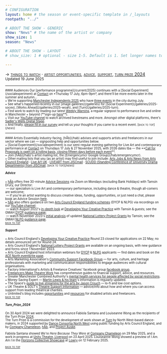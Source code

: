 ```yaml
---
# CONFIGURATION
layout: home # the season or event-specific template in /_layouts
rootpath: "../"

# ABOUT THE SHOW - GENERIC
show: "News" # the name of the artist or company
show_size: 1
season: "News"

# ABOUT THE SHOW - LAYOUT
# show_size: 1 # optional - size 1-5. Default is 1. Set longer names to lower values

---
```

<span style='font-variant: small-caps'>→ [things to watch](/news/#audiences) · [artist opportunities](/news/#artists), [advice](/news/#advice), [support](/news/#support), [turn prize 2024](/news/#turn_prize_2024)</span>&ensp; <small>Updated 19 June 2025<small>        
<hr>          
#### Audiences         
Our [performance programme](/current/2025) continues with a [Social Experiment](/socialexperiment) at <a href="https://contactmcr.com" target="_blank">Contact</a> on *Thursday 17 July, 6pm-9pm*, and there'll be more events later in the summer and autumn…<br>• We're supporting <a href="https://manchesterindependents.org/2025-commissioned-artists" target="_blank">Manchester Independents 2025</a> who have <a href="https://manchesterindependents.org/events" target="_blank">three events</a> in the city during July.<br>• See what's happened recently in our [image galleries](/galleries) for [Social Experiment](/galleries/2025-socex), [Works Ahead](/galleries/2025-woah), and [Turn](/galleries/2025-turn).<br>• Find work to watch by reading our latest <a href="http://wordofwarning.posthaven.com" target="_blank">Weekly Warning</a>, a regular signpost to performance live and online in Manchester + beyond (**sign-up <a href="http://eepurl.com/i_Odb" target="_blank">here</a>**).<br>• Visit our <a href="https://youtube.com/@warnmcr" target="_blank">YouTube channel</a> to watch archived livestreams and more. Amongst other digital platforms, there's <a href="https://sadlerswells.com/digital-stage" target="_blank">Sadler's Wells Digital Stage</a>.<br>• And finally, <a href="https://www.illuminate-data.org.uk/survey/gnwmcx" target="_blank">please fill in our survey</a> and tell us your thoughts if you came to a recent event.        
<span style='font-variant: small-caps'>[back to top](/news)</span>        
<hr>          
#### Artists         
Essentially industry-facing, [hÅb](/hab) advises and supports artists and freelancers in our sector where we can — signposting help and opportunities below.<br>• [Social Experiment](/socialexperiment) is our semi-regular evening gathering for Live Art and contemporary performance at <a href="https://contactmcr.com" target="_blank">Contact</a> on Thursdays 17 July & 27 November 2025, with 2026 dates tba — the **<a href="https://socialexperiment.posthaven.com" target="_blank">Call for Proposals is open on a rolling basis, closing fifteen days before each event</a>**.<br>• Join [hÅb](/hab)'s artist mailing list, the [Emergencymcr Google Group](/hab/emergencymcr).<br>• Other mailing lists that you (as an artist) may find useful to join include: <a href="https://www.artsjobs.org.uk/subscribe" target="_blank">Arts Jobs & Arts News from Arts Council England</a> · <a href="http://liveartuk.org/pages/sign-up" target="_blank">Live Art UK</a> · <a href="http://jiscmail.ac.uk/cgi-bin/webadmin?A0=LIVEART" target="_blank">LIVEART from JISCmail</a> · <a href="http://jiscmail.ac.uk/cgi-bin/webadmin?A0=SCUDD" target="_blank">SCUDD (Standing Conference of University Drama Departments) from JISCmail</a>.        
<span style='font-variant: small-caps'>[back to top](/news)</span>         
         
##### Advice        
• [hÅb](/hab) offers free 30-minute [Advice Sessions](/hab/advice/) via Zoom on Mondays (excluding Bank Holidays) with Tamsin Drury, our Director:<br>&nbsp;— our specialism is Live Art and contemporary performance, including dance & theatre, though all-comers are welcome;<br>&nbsp;— if you're an artist wanting to discuss creative ideas, funding, opportunities, or just need a chat, please book an Advice Session [here](/hab/advice).<br>• [hÅb](/hab) also offers guidance on two <a href="https://www.artscouncil.org.uk/our-open-funds" target="_blank">Arts Council England funding schemes</a> (DYCP & NLPG) via recordings on our <a href="https://youtube.com/@warnmcr" target="_blank">YouTube channel</a>:<br>&nbsp;— watch August 2022's <a href="https://youtu.be/POWwDg_STRw" target="_blank">in-depth look</a> at <a href="https://artscouncil.org.uk/DYCP" target="_blank">Developing Your Creative Practice</a> with Tamsin & guests; see the GMAH <a href="https://www.gm-artisthub.co.uk/dycp-guidance" target="_blank">DYCP guidance page</a>;<br>&nbsp;— watch November 2023's <a href="https://youtu.be/p0kVnlC0q8Y" target="_blank">initial analysis</a> of updated <a href="https://artscouncil.org.uk/projectgrants" target="_blank">National Lottery Project Grants</a> by Tamsin; see the GMAH <a href="https://www.gm-artisthub.co.uk/nlpg-guidance" target="_blank">NLPG guidance page</a>.          
<span style='font-variant: small-caps'>[back to top](/news)</span>         
         
##### Support         
• Arts Council England's <a href="https://www.artscouncil.org.uk/DYCP" target="_blank">Developing Your Creative Practice</a> Round 23 closed for applications on 22 May; no details announced yet for Round 24.         
• Arts Council England's <a href="https://www.artscouncil.org.uk/projectgrants" target="_blank">National Lottery Project Grants</a> are available on an ongoing basis, with new guidance and forms since 1 November 2023.        
• Arts Council England host information webinars for <a href="https://www.artscouncil.org.uk/DYCP" target="_blank">DYCP</a> & <a href="https://www.artscouncil.org.uk/projectgrants" target="_blank">NLPG</a> applicants — find dates and book on the <a href="https://www.eventbrite.co.uk/o/arts-council-england-events-north-28185338891" target="_blank">ACE North eventbrite page</a>.        
• Arts Marketing Association's <a href="http://facebook.com/groups/AMACommunitySupport" target="_blank">Community Support Facebook Group</a> — for arts, culture, and heritage professionals with marketing and communication responsibilities to engage audiences with cultural organisations.          
• Factory International's Artists & Freelance Creatives' facebook group <a href="http://www.facebook.com/groups/mifartistfreelancedropin" target="_blank">facebook group</a>.        
• <a href="http://www.freelancersmaketheatrework.com/financial-support" target="_blank">Freelancers Make Theatre Work</a> has comprehensive guides to financial support, advice, and resources.        
• Greater Manchester Combined Authority's <a href="http://www.greatermanchester-ca.gov.uk/news/new-mental-health-services-for-people-affected-by-social-restrictions" target="_blank">mental health services for people affected by social restrictions</a>.         
• Money Saving Expert — <a href="http://www.moneysavingexpert.com/news" target="_blank">Martin Lewis & his team</a>'s information is regularly updated.           
• The Space's <a href="http://www.thespace.org/resource/live-streaming-arts-lo-fi-and-low-cost-options" target="_blank">guide to live streaming for the arts by Jason Crouch</a> — lo-fi and low cost options.        
• UK Theatre & SOLT's <a href="http://theatresupport.info" target="_blank">Theatre Support Information</a> — advice/info about how and where you can access support from leading theatrical charities.        
• Unlimited's blog includes <a href="https://weareunlimited.org.uk/blog/?category=resources" target="_blank">opportunities</a> and <a href="https://weareunlimited.org.uk/blog/?category=resources" target="_blank">resources</a> for disabled artists and freelancers.        
<span style='font-variant: small-caps'>[back to top](/news)</span>         
          
##### Turn_Prize_2024         
On 30 April 2024 we were delighted to announce Fabíola Santana and Louiseanne Wong as the recipients of the Turn Prize [2024](/archive/2024-turn).<br>The Turn Prize is a commission for the development of work shown at [Turn](/hab/turn) by North West-based dance-makers, in 2024 supported by <a href="https://danceconsortianorthwest.org" target="_blank">Dance Consortia North West</a> using public funding by Arts Council England, and by <a href="https://companychameleon.com" target="_blank">Company Chameleon</a>, [hÅb](/hab), and <a href="https://projectauske.com" target="_blank">Project Auske</a>.         
         
Fabíola Santana showed *We're Here Because They Were* at [Company Chameleon](/current/2025/santana) on 29 May 2025, and a work in progress at <a href="https://unitytheatreliverpool.co.uk/whats-on/were-here-because-they-were" target="_blank">Unity Theatre, Liverpool</a> on 23 April 2025. Louiseanne Wong showed a preview of *I Am. Am I* in the <a href="https://thelowry.com/pQW3zUL/horizons-collective-showcase" target="_blank">Horizons Collective Showcase</a> at <a href="https://thelowry.com/whats-on/336//horizons-collective-showcase" target="_blank">Lowry</a> on 12 February 2025.         
          
<span style='font-variant: small-caps'>[back to top](/news)</span>         
